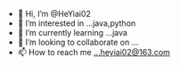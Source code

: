 - 👋 Hi, I’m @HeYiai02
- 👀 I’m interested in ...java,python
- 🌱 I’m currently learning ...java
- 💞️ I’m looking to collaborate on ...
- 📫 How to reach me ...heyiai02@163.com

<!---
HeYiai02/HeYiai02 is a ✨ special ✨ repository because its `README.md` (this file) appears on your GitHub profile.
You can click the Preview link to take a look at your changes.
--->
